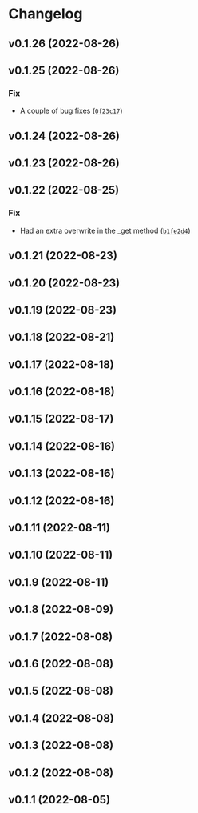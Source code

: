 # Changelog

<!--next-version-placeholder-->

## v0.1.26 (2022-08-26)


## v0.1.25 (2022-08-26)
### Fix
* A couple of bug fixes ([`0f23c17`](https://github.com/hragbalian/terraset/commit/0f23c17392658ab83844141a7a5c29facd687f60))

## v0.1.24 (2022-08-26)


## v0.1.23 (2022-08-26)


## v0.1.22 (2022-08-25)
### Fix
* Had an extra overwrite in the _get method ([`b1fe2d4`](https://github.com/hragbalian/terraset/commit/b1fe2d48fb2f0daddad499a8e935ac1663f3b3d9))

## v0.1.21 (2022-08-23)


## v0.1.20 (2022-08-23)


## v0.1.19 (2022-08-23)


## v0.1.18 (2022-08-21)


## v0.1.17 (2022-08-18)


## v0.1.16 (2022-08-18)


## v0.1.15 (2022-08-17)


## v0.1.14 (2022-08-16)


## v0.1.13 (2022-08-16)


## v0.1.12 (2022-08-16)


## v0.1.11 (2022-08-11)


## v0.1.10 (2022-08-11)


## v0.1.9 (2022-08-11)


## v0.1.8 (2022-08-09)


## v0.1.7 (2022-08-08)


## v0.1.6 (2022-08-08)


## v0.1.5 (2022-08-08)


## v0.1.4 (2022-08-08)


## v0.1.3 (2022-08-08)


## v0.1.2 (2022-08-08)


## v0.1.1 (2022-08-05)

